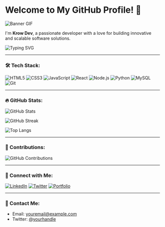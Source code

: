 # Welcome to My GitHub Profile! 👋

![Banner GIF](https://yourgifurl.com/banner.gif)

I'm **Krow Dev**, a passionate developer with a love for building innovative and scalable software solutions.

![Typing SVG](https://readme-typing-svg.herokuapp.com?font=Fira+Code&size=24&color=00F700&lines=Full+Stack+Developer;Open+Source+Contributor;Lifelong+Learner)

---

### 🛠 Tech Stack:

![HTML5](https://img.shields.io/badge/-HTML5-E34F26?style=flat&logo=html5&logoColor=white)
![CSS3](https://img.shields.io/badge/-CSS3-1572B6?style=flat&logo=css3)
![JavaScript](https://img.shields.io/badge/-JavaScript-F7DF1E?style=flat&logo=javascript&logoColor=black)
![React](https://img.shields.io/badge/-React-61DAFB?style=flat&logo=react&logoColor=black)
![Node.js](https://img.shields.io/badge/-Node.js-43853D?style=flat&logo=node.js&logoColor=white)
![Python](https://img.shields.io/badge/-Python-3776AB?style=flat&logo=python&logoColor=white)
![MySQL](https://img.shields.io/badge/-MySQL-4479A1?style=flat&logo=mysql&logoColor=white)
![Git](https://img.shields.io/badge/-Git-F05032?style=flat&logo=git&logoColor=white)

---

### 🔥 GitHub Stats:

![GitHub Stats](https://github-readme-stats.vercel.app/api?username=yourusername&show_icons=true&theme=radical)

![GitHub Streak](https://github-readme-streak-stats.herokuapp.com/?user=yourusername&theme=dark)

![Top Langs](https://github-readme-stats.vercel.app/api/top-langs/?username=yourusername&layout=compact&theme=radical)

---

### 🌟 Contributions:

![GitHub Contributions](https://activity-graph.herokuapp.com/graph?username=yourusername&theme=react-dark&hide_border=true&area=true)

---

### 💬 Connect with Me:

[![LinkedIn](https://img.shields.io/badge/-LinkedIn-0A66C2?style=flat&logo=linkedin&logoColor=white)](https://www.linkedin.com/in/yourprofile)
[![Twitter](https://img.shields.io/badge/-Twitter-1DA1F2?style=flat&logo=twitter&logoColor=white)](https://twitter.com/yourhandle)
[![Portfolio](https://img.shields.io/badge/-Portfolio-000000?style=flat&logo=google-chrome&logoColor=white)](https://yourportfolio.com)

---

### 📧 Contact Me:

- Email: [youremail@example.com](mailto:youremail@example.com)
- Twitter: [@yourhandle](https://twitter.com/yourhandle)

